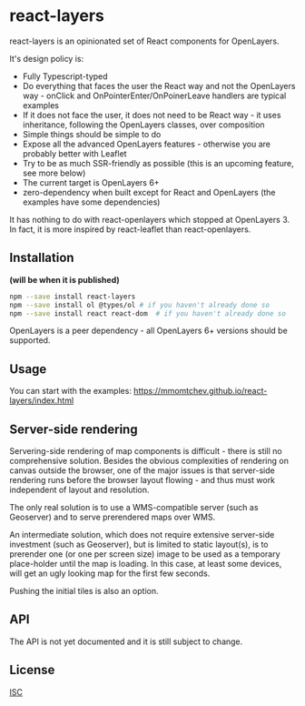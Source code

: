 # react-layers

react-layers is an opinionated set of React components for OpenLayers.

It's design policy is:
* Fully Typescript-typed
* Do everything that faces the user the React way and not the OpenLayers way - onClick and OnPointerEnter/OnPoinerLeave handlers are typical examples
* If it does not face the user, it does not need to be React way - it uses inheritance, following the OpenLayers classes, over composition
* Simple things should be simple to do
* Expose all the advanced OpenLayers features - otherwise you are probably better with Leaflet
* Try to be as much SSR-friendly as possible (this is an upcoming feature, see more below)
* The current target is OpenLayers 6+
* zero-dependency when built except for React and OpenLayers (the examples have some dependencies)

It has nothing to do with react-openlayers which stopped at OpenLayers 3. In fact, it is more inspired by react-leaflet than react-openlayers.

## Installation

**(will be when it is published)**
```bash
npm --save install react-layers
npm --save install ol @types/ol # if you haven't already done so
npm --save install react react-dom  # if you haven't already done so
```

OpenLayers is a peer dependency - all OpenLayers 6+ versions should be supported.

## Usage

You can start with the examples:
<https://mmomtchev.github.io/react-layers/index.html>

## Server-side rendering

Servering-side rendering of map components is difficult - there is still no comprehensive solution. Besides the obvious complexities of rendering on canvas outside the browser, one of the major issues is that server-side rendering runs before the browser layout flowing - and thus must work independent of layout and resolution.

The only real solution is to use a WMS-compatible server (such as Geoserver) and to serve prerendered maps over WMS.

An intermediate solution, which does not require extensive server-side investment (such as Geoserver), but is limited to static layout(s), is to prerender one (or one per screen size) image to be used as a temporary place-holder until the map is loading. In this case, at least some devices, will get an ugly looking map for the first few seconds.

Pushing the initial tiles is also an option.

## API

The API is not yet documented and it is still subject to change.

## License
[ISC](https://choosealicense.com/licenses/isc/)